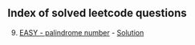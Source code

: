 ## Index of solved leetcode questions

9. [EASY - palindrome number](https://leetcode.com/problems/palindrome-number/) - [Solution](https://github.com/blossom-babs/Data-structures-and-algorithm/blob/main/leetcode/easy/palindromeNum.test.js)